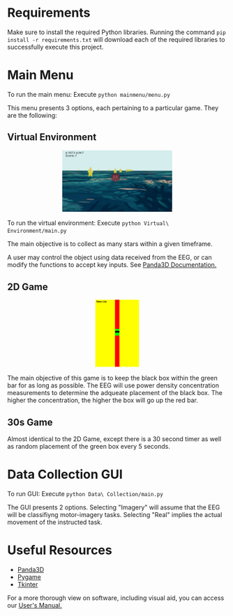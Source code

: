 
# Requirements
Make sure to install the required Python libraries. Running the command `pip install -r requirements.txt` will download each of the required libraries to successfully execute this project.


# Main Menu

To run the main menu: Execute `python mainmenu/menu.py`

This menu presents 3 options, each pertaining to a particular game. They are the following:

## Virtual Environment

<p align="center"> 
<img src="../Documents/venv.png" style="width:50%;">

</p>

To run the virtual environment: Execute `python Virtual\ Environment/main.py`

The main objective is to collect as many stars within a given timeframe.

A user may control the object using data received from the EEG, or can modify the functions to accept key inputs. See <a href="https://docs.panda3d.org/1.10/python/programming/index">Panda3D Documentation.</a >

## 2D Game

<p align="center">
<img src="../Documents/2d_game.png" style="width:20%"> </img></div> </p>

The main objective of this game is to keep the black box within the green bar for as long as possible. The EEG will use power density concentration measurements to determine the adqueate  placement of the black box. The higher the concentration, the higher the box will go up the red bar.

## 30s Game

Almost identical to the 2D Game, except there is  a 30 second timer as well as random placement of the green box every 5 seconds.


# Data Collection GUI

To run GUI: Execute `python Data\ Collection/main.py`

The GUI presents 2 options. Selecting "Imagery" will assume that the EEG will be classifiyng motor-imagery tasks. Selecting "Real" implies the actual movement of the instructed task.

# Useful Resources

* <a href='https://docs.panda3d.org/1.10/python/index'>Panda3D</a>
* <a href='https://www.pygame.org/docs/'>Pygame</a>
* <a href='https://docs.python.org/3/library/tkinter.html'>Tkinter</a>


For a more thorough view on software, including visual aid, you can access our <a href="https://github.com/BostonUniversitySeniorDesign/brain-4ce/blob/main/Documents/Team%204%20User's%20Manual.pdf">User's Manual.</a>

